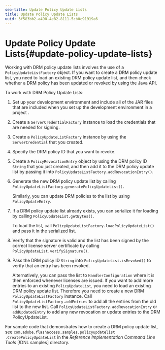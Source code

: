 ```yaml
---
seo-title: Update Policy Update Lists
title: Update Policy Update Lists
uuid: 3f583bb2-a498-4e82-8111-5cb0c91919a6
---
```


# Update Policy Update Lists{#update-policy-update-lists}

Working with DRM policy update lists involves the use of a `PolicyUpdateListFactory` object. If you want to create a DRM policy update list, you need to load an existing DRM policy update list, and then check whether a DRM policy has been updated or revoked by using the Java API.

To work with DRM Policy Update Lists: 

1. Set up your development environment and include all of the JAR files that are included when you set up the development environment in a project .
1. Create a `ServerCredentialFactory` instance to load the credentials that are needed for signing.
1. Create a `PolicyUpdateListFactory` instance by using the `ServerCredential` that you created.
1. Specify the DRM policy ID that you want to revoke.
1. Create a `PolicyRevocationEntry` object by using the DRM policy ID `String` that you just created, and then add it to the DRM policy update list by passing it into `PolicyUpdateListFactory.addRevocationEntry()`.
1. Generate the new DRM policy update list by calling `PolicyUpdateListFactory.generatePolicyUpdateList()`.

   Similarly, you can update DRM policies to the list by using `PolicyUpdateEntry`.
1. If a DRM policy update list already exists, you can serialize it for loading by calling `PolicyUpdateList.getBytes()`.

   To load the list, call `PolicyUpdateListFactory.loadPolicyUpdateList()` and pass it in the serialized list.
1. Verify that the signature is valid and the list has been signed by the correct license server certificate by calling `PolicyUpdateList.verifySignature()`.
1. Pass the DRM policy ID `String` into `PolicyUpdateList.isRevoked()` to verify that an entry has been revoked.

   Alternatively, you can pass the list to `HandlerConfiguration` where it is then enforced whenever licenses are issued.
If you want to add more entries to an existing `PolicyUpdateList`, you need to load an existing DRM policy update list. Therefore you need to create a new DRM `PolicyUpdateListFactory` instance. Call `PolicyUpdateListFactory.addEntries` to add all the entries from the old list to the new list. Call `PolicyUpdateListFactory.addRevocationEntry` or `addUpdatedEntry` to add any new revocation or update entries to the DRM PolicyUpdateList.

For sample code that demonstrates how to create a DRM policy update list, see `com.adobe.flashaccess.samples.policyupdatelist` `.CreatePolicyUpdateList` in the *Reference Implementation Command Line Tools* [!DNL samples] directory. 

